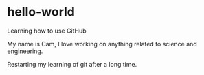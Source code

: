 # hello-world
Learning how to use GitHub

My name is Cam, I love working on anything related to science and engineering.

Restarting my learning of git after a long time.
